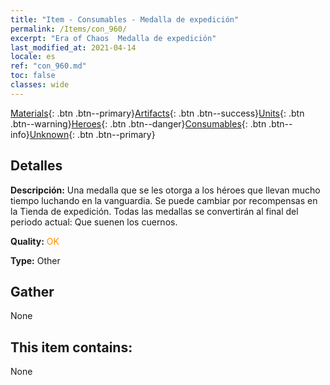 ```yaml
---
title: "Item - Consumables - Medalla de expedición"
permalink: /Items/con_960/
excerpt: "Era of Chaos  Medalla de expedición"
last_modified_at: 2021-04-14
locale: es
ref: "con_960.md"
toc: false
classes: wide
---
```

 [Materials](/es/Items/){: .btn .btn--primary}[Artifacts](/es/Items/Artifacts/){: .btn .btn--success}[Units](/es/Items/Units/){: .btn .btn--warning}[Heroes](/es/Items/Heroes/){: .btn .btn--danger}[Consumables](/es/Items/Consumables/){: .btn .btn--info}[Unknown](/es/Items/Unknown/){: .btn .btn--primary}

## Detalles
 **Descripción:** Una medalla que se les otorga a los héroes que llevan mucho tiempo luchando en la vanguardia. Se puede cambiar por recompensas en la Tienda de expedición. Todas las medallas se convertirán al final del periodo actual: Que suenen los cuernos.

 **Quality:** <span style="color: #FF8C00">OK</span>

 **Type:** Other

## Gather

  None

## This item contains:

  None

